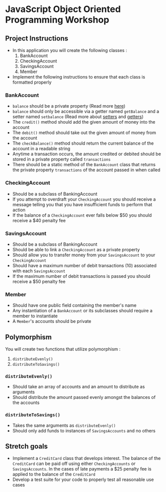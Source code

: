 # JavaScript Object Oriented Programming Workshop

## Project Instructions

* In this application you will create the following classes :
  1. BankAccount
  1. CheckingAccount
  1. SavingsAccount
  1. Member
* Implement the following instructions to ensure that each class is formatted properly

### BankAccount
* `balance` should be a private property (Read more [here](https://developer.mozilla.org/en-US/docs/Web/JavaScript/Reference/Classes/Private_class_fields))
* `balance` should only be accessible via a getter named `getBalance` and a setter named `setbalance` (Read more about [setters](https://developer.mozilla.org/en-US/docs/Web/JavaScript/Reference/Functions/set) and [getters](https://developer.mozilla.org/en-US/docs/Web/JavaScript/Reference/Functions/get))
* The `credit()` method should add the given amount of money into the account
* The `debit()` method should take out the given amount of money from the account
* The `checkBalance()` method should return the current balance of the account in a readable string
* Anytime a transaction occurs, the amount credited or debited should be stored in a private property called `transactions`
* There should be a static method of the `BankAccount` class that returns the private property `transactions` of the account passed in when called

### CheckingAccount
* Should be a subclass of BankingAccount
* If you attempt to overdraft your `CheckingAccount` you should receive a message telling you that you have insufficient funds to perform that action
* If the balance of a `CheckingAccount` ever falls below $50 you should receive a $40 penalty fee

### SavingsAccount
* Should be a subclass of BankingAccount
* Should be able to link a `CheckingAccount` as a private property
* Should allow you to transfer money from your `SavingsAccount` to your `CheckingAccount`
* Should have a maximum number of debit transactions (10) associated with each `SavingsAccount`
* If the maximum number of debit transactions is passed you should receive a $50 penalty fee

### Member
* Should have one public field containing the member's name
* Any instantiation of a `BankAccount` or its subclasses should require a member to instantiate
* A `Member`'s accounts should be private

## Polymorphism

You will create two functions that utilize polymorphism :
1. `distributeEvenly()`
1. `distributeToSavings()`

### `distributeEvenly()`
* Should take an array of accounts and an amount to distribute as arguments
* Should distribute the amount passed evenly amongst the balances of the accounts
### `distributeToSavings()`
* Takes the same arguments as `distributeEvenly()`
* Should only add funds to instances of `SavingsAccounts` and no others

## Stretch goals
* Implement a `CreditCard` class that develops interest. The balance of the `CreditCard` can be paid off using either `CheckingAccounts` or `SavingsAccounts`. In the cases of late payments a $25 penalty fee is applied to the balance of the `CreditCard`
* Develop a test suite for your code to properly test all reasonable use cases